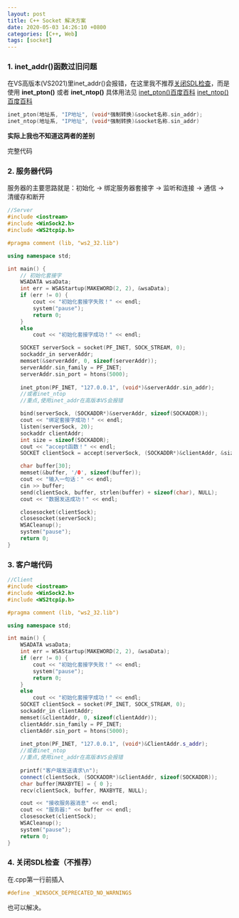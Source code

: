 ```yaml
---
layout: post
title: C++ Socket 解决方案
date: 2020-05-03 14:26:10 +0800
categories: [C++, Web]
tags: [socket]
---
```

###  1. inet_addr()函数过旧问题

在VS高版本(VS2021)里inet_addr()会报错，在这里我不推荐[关闭SDL检查](#4-关闭sdl检查不推荐)，而是使用 **inet_pton()** 或者 **inet_ntop()**
具体用法见
[inet_pton()百度百科](https://baike.baidu.com/item/inet_pton/)
[inet_ntop()百度百科](https://baike.baidu.com/item/inet_ntop/)

```c
inet_pton(地址系, "IP地址", (void*强制转换)&socket名称.sin_addr);
inet_ntop(地址系, "IP地址", (void*强制转换)&socket名称.sin_addr)
```
**实际上我也不知道这两者的差别**

完整代码

###  2. 服务器代码
服务器的主要思路就是：初始化 → 绑定服务器套接字 → 监听和连接 → 通信 → 清缓存和断开
```cpp
//Server
#include <iostream>
#include <WinSock2.h>
#include <WS2tcpip.h>

#pragma comment (lib, "ws2_32.lib")

using namespace std;

int main() {
    // 初始化套接字
    WSADATA wsaData;
    int err = WSAStartup(MAKEWORD(2, 2), &wsaData);
    if (err != 0) {
        cout << "初始化套接字失败！" << endl;
        system("pause");
        return 0;
    }
    else
        cout << "初始化套接字成功！" << endl;

    SOCKET serverSock = socket(PF_INET, SOCK_STREAM, 0);
    sockaddr_in serverAddr;
    memset(&serverAddr, 0, sizeof(serverAddr));
    serverAddr.sin_family = PF_INET;
    serverAddr.sin_port = htons(5000);
    
    inet_pton(PF_INET, "127.0.0.1", (void*)&serverAddr.sin_addr);
    //或者inet_ntop
	//重点,使用inet_addr在高版本VS会报错

    bind(serverSock, (SOCKADDR*)&serverAddr, sizeof(SOCKADDR));
    cout << "绑定套接字成功！" << endl;
    listen(serverSock, 20);
    sockaddr clientAddr;
    int size = sizeof(SOCKADDR);
    cout << "accept函数！" << endl;
    SOCKET clientSock = accept(serverSock, (SOCKADDR*)&clientAddr, &size);

    char buffer[30];
    memset(&buffer, '/0', sizeof(buffer));
    cout << "输入一句话：" << endl;
    cin >> buffer;
    send(clientSock, buffer, strlen(buffer) + sizeof(char), NULL);
    cout << "数据发送成功！" << endl;

    closesocket(clientSock);
    closesocket(serverSock);
    WSACleanup();
    system("pause");
    return 0;
}
```

###  3. 客户端代码
```cpp
//Client
#include <iostream>
#include <WinSock2.h>
#include <WS2tcpip.h>

#pragma comment (lib, "ws2_32.lib")

using namespace std;

int main() {
    WSADATA wsaData;
    int err = WSAStartup(MAKEWORD(2, 2), &wsaData);
    if (err != 0) {
        cout << "初始化套接字失败！" << endl;
        system("pause");
        return 0;
    }
    else
        cout << "初始化套接字成功！" << endl;
    SOCKET clientSock = socket(PF_INET, SOCK_STREAM, 0);
    sockaddr_in clientAddr;
    memset(&clientAddr, 0, sizeof(clientAddr));
    clientAddr.sin_family = PF_INET;
    clientAddr.sin_port = htons(5000);
    
    inet_pton(PF_INET, "127.0.0.1", (void*)&ClientAddr.s_addr);
    //或者inet_ntop
	//重点,使用inet_addr在高版本VS会报错
	
    printf("客户端发送请求\n");
    connect(clientSock, (SOCKADDR*)&clientAddr, sizeof(SOCKADDR));
    char buffer[MAXBYTE] = { 0 };
    recv(clientSock, buffer, MAXBYTE, NULL);

    cout << "接收服务器消息" << endl;
    cout << "服务器:" << buffer << endl;
    closesocket(clientSock);
    WSACleanup();
    system("pause");
    return 0;
}
```
###  4. 关闭SDL检查（不推荐）
在.cpp第一行前插入
```cpp
#define _WINSOCK_DEPRECATED_NO_WARNINGS
```
也可以解决。

<script src="https://utteranc.es/client.js"
        repo="laipuran/laipuran.github.io"
        issue-term="title"
        label="💬Comment"
        theme="github-dark"
        crossorigin="anonymous"
        async>
</script>
